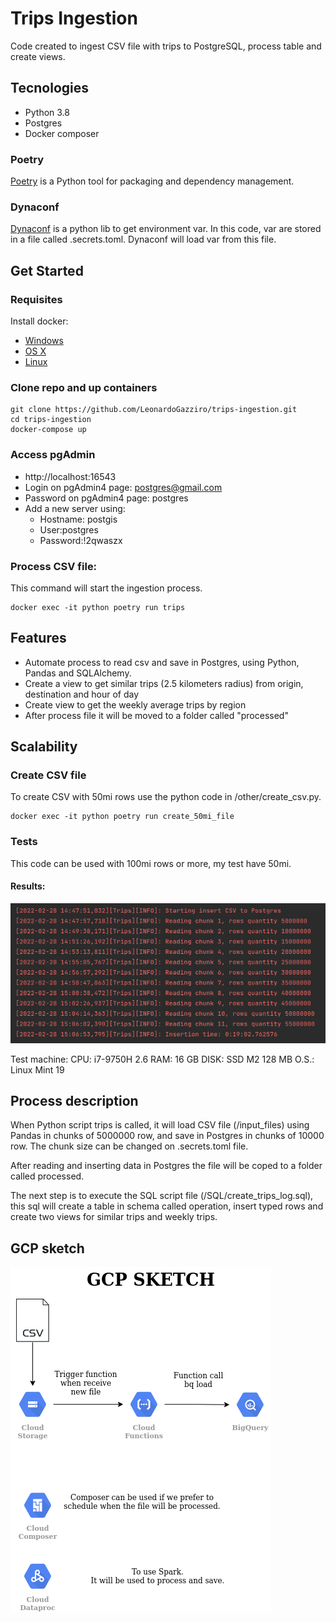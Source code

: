 # Trips Ingestion
Code created to ingest CSV file with trips to PostgreSQL, process table and 
create views.

## Tecnologies
- Python 3.8
- Postgres
- Docker composer

### Poetry
[Poetry](https://python-poetry.org/) is a Python tool for packaging and dependency management.

### Dynaconf
[Dynaconf](https://www.dynaconf.com/) is a python lib to get environment var.
In this code, var are stored in a file called .secrets.toml. Dynaconf will load var from this file.

## Get Started
### Requisites
Install docker:
- [Windows](https://docs.docker.com/desktop/windows/)
- [OS X](https://docs.docker.com/desktop/mac/)
- [Linux](https://docs.docker.com/engine/install/)

### Clone repo and up containers
```commandline
git clone https://github.com/LeonardoGazziro/trips-ingestion.git
cd trips-ingestion
docker-compose up
```

### Access pgAdmin
* http://localhost:16543
* Login on pgAdmin4 page: postgres@gmail.com
* Password on pgAdmin4 page: postgres
* Add a new server using:
  * Hostname: postgis
  * User:postgres
  * Password:!2qwaszx

### Process CSV file:
This command will start the ingestion process. 
```commandline
docker exec -it python poetry run trips
```

## Features
* Automate process to read csv and save in Postgres, using Python, Pandas and SQLAlchemy.
* Create a view to get similar trips (2.5 kilometers radius) from origin, destination and hour of day
* Create view to get the weekly average trips by region 
* After process file it will be moved to a folder called "processed"

## Scalability
### Create CSV file
To create CSV with 50mi rows use the python code in /other/create_csv.py.
```commandline
docker exec -it python poetry run create_50mi_file
```

### Tests
This code can be used with 100mi rows or more, my test have 50mi.
#### Results:
![50mi-rows](/others/imgs/50mi-test.png) 

Test machine:
CPU: i7-9750H 2.6
RAM: 16 GB
DISK: SSD M2 128 MB
O.S.: Linux Mint 19

## Process description
When Python script trips is called, it will load CSV file (/input_files) using 
Pandas in chunks of 5000000 row, and save in Postgres in chunks of 10000 row.
The chunk size can be changed on .secrets.toml file.

After reading and inserting data in Postgres the file will be coped to a folder called processed.

The next step is to execute the SQL script file (/SQL/create_trips_log.sql), this sql will create
a table in schema called operation, insert typed rows and create two views for 
similar trips and weekly trips.

## GCP sketch
![GCP](/others/imgs/gcp-sketch.png) 